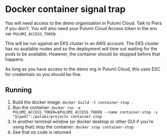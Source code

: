 # Docker container signal trap

You will need access to the demo organisation in Pulumi Cloud. Talk to Piers if you don't.
You will also need your Pulumi Cloud Access token in the env var `PULUMI_ACCESS_TOKEN`.

This will be run against an EKS cluster in an AWS account. The EKS cluster has no available nodes and so the deployment will time out waiting for the pods to be available. However, the container should be stopped before that happens. 

As long as you have access to the demo org in Pulumi Cloud, this uses ESC for credentials so you should be fine.

## Running

1. Build the docker image: `docker build -t container-stop .`
1. Run the container: `docker run -e PULUMI_ACCESS_TOKEN=$PULUMI_ACCESS_TOKEN --name container-stop -v "$(pwd)":/pulumi/projects container-stop`
1. In another terminal window (or docker desktop or other GUI if you're using that) stop the container: `docker stop container-stop`
1. See that no code is returned
